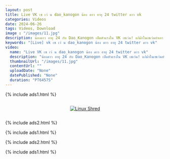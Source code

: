 ```yaml
---
layout: post
title: Live VK เซ เว่ น dao_kanogon น้อง ดาว อายุ 24 twitter ดาว vk
categories: Videos
date: 2024-06-26
tags: Videos, Download
image : "/images/11.jpg"
description: น้องดาว อายุ 24 กับ Dao_Kanogon เปิดตัวแรงใน VK เซเว่น! แก้ผ้าในเซเว่นทำเอา Twitter ลุกเป็นไฟ!"
keywords: "[Live] vk เซ เว่ น dao_kanogon น้อง ดาว อายุ 24 twitter ดาว vk"
video:
  name: "Live VK เซ เว่ น dao_kanogon น้อง ดาว อายุ 24 twitter ดาว vk"
  description: "น้องดาว อายุ 24 กับ Dao_Kanogon เปิดตัวแรงใน VK เซเว่น! แก้ผ้าในเซเว่นทำเอา Twitter ลุกเป็นไฟ!"
  thumbnailUrl: "/images/11.jpg"
  contentUrl: ""
  uploadDate: "None"
  datePublished: "None"
  duration: "PT6457S"
---
```

{% include ads1.html %}

<div class="separator" style="clear: both;">
    <a rel="nofollow" target="_blank" href="/watch-video-1.html?link=aHR0cHM6Ly9sb29rZXAuYmxvZ3Nwb3QuY29tLw==" style="display: block; padding: 1em 0; text-align: center;">
        <img src="{{ site.baseurl }}/images/video.webp" alt="Linux Shred" title="Linux Shred">
    </a>
</div>

{% include ads2.html %}

{% include ads1.html %}

{% include ads2.html %}

{% include ads1.html %}
